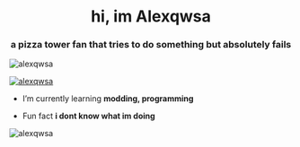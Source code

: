 <h1 align="center">hi, im Alexqwsa</h1>
<h3 align="center">a pizza tower fan that tries to do something but absolutely fails</h3>

<p align="left"> <img src="https://komarev.com/ghpvc/?username=alexqwsa&label=Profile%20views&color=0e75b6&style=flat" alt="alexqwsa" /> </p>

<p align="left"> <a href="https://github.com/ryo-ma/github-profile-trophy"><img src="https://github-profile-trophy.vercel.app/?username=alexqwsa" alt="alexqwsa" /></a> </p>

- I’m currently learning **modding, programming**

- Fun fact **i dont know what im doing**



<p><img align="center" src="https://github-readme-streak-stats.herokuapp.com/?user=alexqwsa&theme=highcontrast" alt="alexqwsa" /></p>
